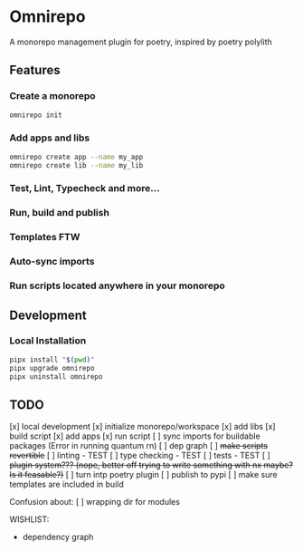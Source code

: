 # Omnirepo

A monorepo management plugin for poetry, inspired by poetry polylith

## Features

### Create a monorepo

```bash
omnirepo init
```

### Add apps and libs

```bash
omnirepo create app --name my_app
omnirepo create lib --name my_lib
```

### Test, Lint, Typecheck and more...

### Run, build and publish

### Templates FTW

### Auto-sync imports

### Run scripts located anywhere in your monorepo

## Development

### Local Installation

```bash
pipx install "$(pwd)"
pipx upgrade omnirepo
pipx uninstall omnirepo
```

## TODO

[x] local development
[x] initialize monorepo/workspace
[x] add libs
[x] build script
[x] add apps
[x] run script
[ ] sync imports for buildable packages (Error in running quantum rn)
[ ] dep graph
[ ] ~~make scripts revertible~~
[ ] linting - TEST
[ ] type checking - TEST
[ ] tests - TEST
[ ] ~~plugin system??? (nope, better off trying to write something with nx maybe? Is it feasable?)~~
[ ] turn intp poetry plugin
[ ] publish to pypi
[ ] make sure templates are included in build

Confusion about:
[ ] wrapping dir for modules

WISHLIST:

- dependency graph

